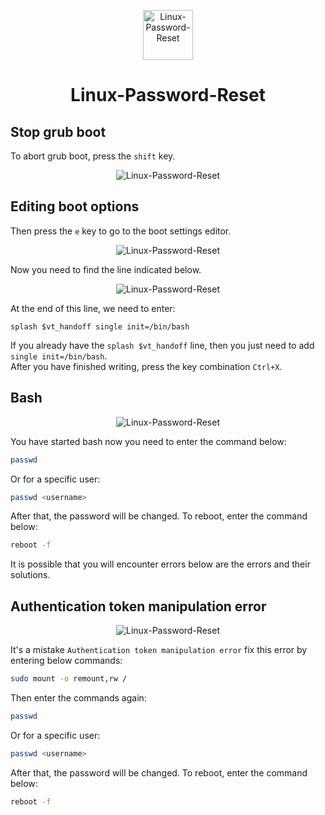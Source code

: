



<p align="center"> 
  <img src="https://upload.wikimedia.org/wikipedia/commons/thumb/3/35/Tux.svg/1280px-Tux.svg.png" alt="Linux-Password-Reset" width="80px" height="80px">
</p>
<h1 align="center">Linux-Password-Reset</h1>


## Stop grub boot
To abort grub boot, press the `shift` key. 
 

<p align="center"> 
  <img src="https://user-images.githubusercontent.com/107058068/175105442-4c6bab28-9c1c-43aa-9f53-0d6cf797d073.png" alt="Linux-Password-Reset">
</p>

## Editing boot options
Then press the `e` key to go to the boot settings editor.
 

<p align="center"> 
  <img src="https://user-images.githubusercontent.com/107058068/175105519-bdf5aa01-004e-4bb6-9f5e-60efabfdc7f6.png" alt="Linux-Password-Reset">
</p>


Now you need to find the line indicated below. 
 

<p align="center"> 
  <img src="https://user-images.githubusercontent.com/107058068/175105914-536cd7d3-55ed-48d3-a382-418eb5898135.png" alt="Linux-Password-Reset">
</p>

At the end of this line, we need to enter:
```
splash $vt_handoff single init=/bin/bash
```
If you already have the `splash $vt_handoff` line, then you just need to add `single init=/bin/bash`.<br>
After you have finished writing, press the key combination `Ctrl+X`.

## Bash

 

<p align="center"> 
  <img src="https://user-images.githubusercontent.com/107058068/175107713-c968fedd-5e8b-49bc-9194-57ddbbb3185d.png" alt="Linux-Password-Reset">
</p>


You have started bash now you need to enter the command below:
```bash
passwd
```
Or for a specific user:
```bash
passwd <username>
```
After that, the password will be changed. To reboot, enter the command below:
```bash
reboot -f
```
It is possible that you will encounter errors below are the errors and their solutions.




## Authentication token manipulation error
 
 <p align="center"> 
  <img src="https://user-images.githubusercontent.com/107058068/175108090-07abc23c-01da-4e03-b4a7-157ca6211543.png" alt="Linux-Password-Reset">
</p>
 
It's a mistake `Authentication token manipulation error` fix this error by entering below commands:
```bash
sudo mount -o remount,rw /
```

Then enter the commands again:
```bash
passwd
```
Or for a specific user:
```bash
passwd <username>
```
After that, the password will be changed. To reboot, enter the command below:
```bash
reboot -f
```

 

